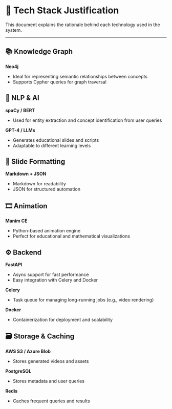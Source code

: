 # 🧪 Tech Stack Justification

This document explains the rationale behind each technology used in the system.

---

## 📚 Knowledge Graph

**Neo4j**  
- Ideal for representing semantic relationships between concepts
- Supports Cypher queries for graph traversal

## 🧠 NLP & AI

**spaCy / BERT**  
- Used for entity extraction and concept identification from user queries

**GPT-4 / LLMs**  
- Generates educational slides and scripts
- Adaptable to different learning levels

## 🧾 Slide Formatting

**Markdown + JSON**  
- Markdown for readability
- JSON for structured automation

## 🎞️ Animation

**Manim CE**  
- Python-based animation engine
- Perfect for educational and mathematical visualizations

## ⚙️ Backend

**FastAPI**  
- Async support for fast performance
- Easy integration with Celery and Docker

**Celery**  
- Task queue for managing long-running jobs (e.g., video rendering)

**Docker**  
- Containerization for deployment and scalability

## 🗃️ Storage & Caching

**AWS S3 / Azure Blob**  
- Stores generated videos and assets

**PostgreSQL**  
- Stores metadata and user queries

**Redis**  
- Caches frequent queries and results
